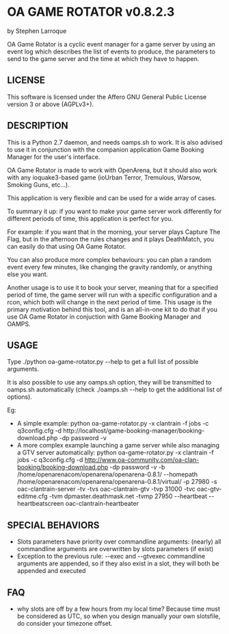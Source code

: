 OA GAME ROTATOR v0.8.2.3
========================
by Stephen Larroque

OA Game Rotator is a cyclic event manager for a game server by using an event log which describes the list of events to produce, the parameters to send to the game server and the time at which they have to happen.

LICENSE
-------

This software is licensed under the Affero GNU General Public License version 3 or above (AGPLv3+).

DESCRIPTION
-----------

This is a Python 2.7 daemon, and needs oamps.sh to work. It is also advised to use it in conjunction with the companion application Game Booking Manager for the user's interface.

OA Game Rotator is made to work with OpenArena, but it should also work with any ioquake3-based game (ioUrban Terror, Tremulous, Warsow, Smoking Guns, etc...).

This application is very flexible and can be used for a wide array of cases.

To summary it up: if you want to make your game server work differently for different periods of time, this application is perfect for you.

For example: if you want that in the morning, your server plays Capture The Flag, but in the afternoon the rules changes and it plays DeathMatch, you can easily do that using OA Game Rotator.

You can also produce more complex behaviours: you can plan a random event every few minutes, like changing the gravity randomly, or anything else you want.

Another usage is to use it to book your server, meaning that for a specified period of time, the game server will run with a specific configuration and a rcon, which both will change in the next period of time.
This usage is the primary motivation behind this tool, and is an all-in-one kit to do that if you use OA Game Rotator in conjuction with Game Booking Manager and OAMPS.

USAGE
-----

Type ./python oa-game-rotator.py --help to get a full list of possible arguments.

It is also possible to use any oamps.sh option, they will be transmitted to oamps.sh automatically (check ./oamps.sh --help to get the additional list of options).

Eg:
- A simple example: python oa-game-rotator.py -x clantrain -f jobs -c q3config.cfg -d http://localhost/game-booking-manager/booking-download.php -dp password -v
- A more complex example launching a game server while also managing a GTV server automatically: python oa-game-rotator.py -x clantrain -f jobs -c q3config.cfg -d http://www.oa-community.com/oa-clan-booking/booking-download.php -dp password -v     -b /home/openarenacom/openarena/openarena-0.8.1/ --homepath /home/openarenacom/openarena/openarena-0.8.1/virtual/ -p 27980 -s oac-clantrain-server     -tv -tvs oac-clantrain-gtv -tvp 31000 -tvc oac-gtv-editme.cfg -tvm dpmaster.deathmask.net -tvmp 27950 --heartbeat --heartbeatscreen oac-clantrain-heartbeater

SPECIAL BEHAVIORS
-----------------

- Slots parameters have priority over commandline arguments: (nearly) all commandline arguments are overwritten by slots parameters (if exist)
- Exception to the previous rule: --exec and --gtvexec commandline arguments are appended, so if they also exist in a slot, they will both be appended and executed

FAQ
---

- why slots are off by a few hours from my local time?
Because time must be considered as UTC, so when you design manually your own slotsfile, do consider your timezone offset.
